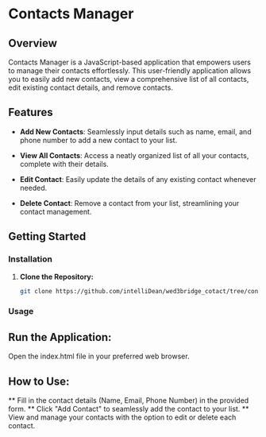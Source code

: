 # Contacts Manager

## Overview

Contacts Manager is a JavaScript-based application that empowers users to manage their contacts effortlessly. This user-friendly application allows you to easily add new contacts, view a comprehensive list of all contacts, edit existing contact details, and remove contacts.

## Features

- **Add New Contacts**: Seamlessly input details such as name, email, and phone number to add a new contact to your list.

- **View All Contacts**: Access a neatly organized list of all your contacts, complete with their details.

- **Edit Contact**: Easily update the details of any existing contact whenever needed.

- **Delete Contact**: Remove a contact from your list, streamlining your contact management.

## Getting Started

### Installation

1. **Clone the Repository:**

   ```bash
   git clone https://github.com/intelliDean/wed3bridge_cotact/tree/contact

### Usage
## Run the Application:

Open the index.html file in your preferred web browser.

## How to Use:

** Fill in the contact details (Name, Email, Phone Number) in the provided form.
** Click "Add Contact" to seamlessly add the contact to your list.
** View and manage your contacts with the option to edit or delete each contact.
